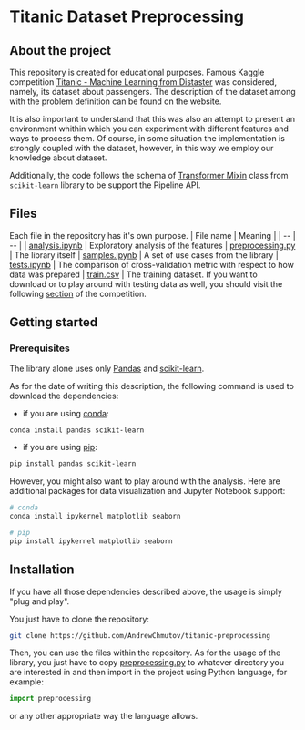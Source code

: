 # Titanic Dataset Preprocessing


## About the project
This repository is created for educational purposes. Famous Kaggle competition [Titanic - Machine Learning from Distaster](https://www.kaggle.com/competitions/titanic) was considered, namely, its dataset about passengers. The description of the dataset among with the problem definition can be found on the website.

It is also important to understand that this was also an attempt to present an environment whithin which you can experiment with different features and ways to process them. Of course, in some situation the implementation is strongly coupled with the dataset, however, in this way we employ our knowledge about dataset.

Additionally, the code follows the schema of [Transformer Mixin](https://scikit-learn.org/stable/modules/generated/sklearn.base.TransformerMixin.html) class from `scikit-learn` library to be support the Pipeline API.

## Files
Each file in the repository has it's own purpose.
| File name | Meaning |
| -- | -- |
| [analysis.ipynb](analysis.ipynb)  | Exploratory analysis of the features
| [preprocessing.py](preprocessing.py) | The library itself
| [samples.ipynb](samples.ipynb) | A set of use cases from the library
| [tests.ipynb](tests.ipynb) | The comparison of cross-validation metric with respect to how data was prepared
| [train.csv](tests.ipynb) | The training dataset. If you want to download or to play around with testing data as well, you should visit the following [section](https://www.kaggle.com/competitions/titanic/data) of the competition.

## Getting started

### Prerequisites

The library alone uses only [Pandas](https://pandas.pydata.org/) and [scikit-learn](https://scikit-learn.org/stable/index.html).

As for the date of writing this description, the following command is used to download the dependencies:

- if you are using [conda](https://conda.io/en/latest/):
```sh
conda install pandas scikit-learn
```

- if you are using [pip](https://pypi.org/project/pip/):
```sh
pip install pandas scikit-learn
```

However, you might also want to play around with the analysis. Here are additional packages for data visualization and Jupyter Notebook support:
```sh
# conda
conda install ipykernel matplotlib seaborn
```

```sh
# pip
pip install ipykernel matplotlib seaborn
```

## Installation
If you have all those dependencies described above, the usage is simply "plug and play".

You just have to clone the repository:
```sh
git clone https://github.com/AndrewChmutov/titanic-preprocessing
```

Then, you can use the files within the repository. As for the usage of the library, you just have to copy [preprocessing.py](preprocessing.py) to whatever directory you are interested in and then import in the project using Python language, for example:
```py
import preprocessing
```
or any other appropriate way the language allows.